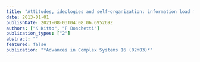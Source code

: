```yaml
---
title: "Attitudes, ideologies and self-organization: information load minimization in multi-agent decision making"
date: 2013-01-01
publishDate: 2021-08-03T04:08:06.695269Z
authors: ["K Kitto", "F Boschetti"]
publication_types: ["2"]
abstract: ""
featured: false
publication: "*Advances in Complex Systems 16 (02n03)*"
---
```


